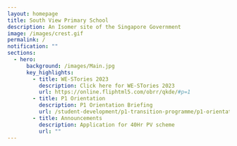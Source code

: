 ```yaml
---
layout: homepage
title: South View Primary School
description: An Isomer site of the Singapore Government
image: /images/crest.gif
permalink: /
notification: ""
sections:
  - hero:
      background: /images/Main.jpg
      key_highlights:
        - title: WE-STories 2023
          description: Click here for WE-STories 2023
          url: https://online.fliphtml5.com/obrr/qkde/#p=1
        - title: P1 Orientation
          description: P1 Orientation Briefing
          url: /student-development/p1-transition-programme/p1-orientation/
        - title: Announcements
          description: Application for 40Hr PV scheme
          url: ""
---
```

